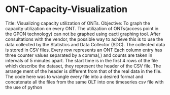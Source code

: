 # ONT-Capacity-Visualization

Title: Visualizing capacity utilization of ONTs.
Objective: To graph the capacity utilization on every ONT.
The utilization of ONTs(access point in the GPON technology) can not be graphed using cacti graphing tool. After consultations with the vendor, the possible way to achieve this is to use the data collected by the Statistics and Data Collector (SDC).
The collected data is stored in CSV files. 
Every row represents an ONT
Each column entry has three counter values separated by a comma(,) and counts are taken in intervals of 5 minutes apart. The start time is in the first 4 rows of the file which describe the dataset, they represent the header of the CSV file.
The arrange ment of the header is different from that of the real data in the file.
The code here was to wrangle every file into a desired format and concatenate all the files from the same OLT into one timeseries csv file with the use of python
